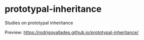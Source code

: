 # prototypal-inheritance
Studies on prototypal inheritance

Preview:
https://rodrigovallades.github.io/prototypal-inheritance/
